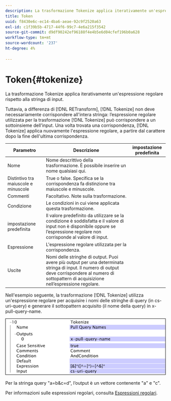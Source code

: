 ```yaml
---
description: La trasformazione Tokenize applica iterativamente un'espressione regolare rispetto alla stringa di input.
title: Token
uuid: f8430e6c-ec14-4ba6-aeae-92c9f2520a63
exl-id: c1f39b5b-4717-44f6-99c7-4e6a215f3542
source-git-commit: d9df90242ef96188f4e4b5e6d04cfef196b0a628
workflow-type: tm+mt
source-wordcount: '237'
ht-degree: 4%

---
```


# Token{#tokenize}

La trasformazione Tokenize applica iterativamente un&#39;espressione regolare rispetto alla stringa di input.

Tuttavia, a differenza di [!DNL RETransform], [!DNL Tokenize] non deve necessariamente corrispondere all&#39;intera stringa: l’espressione regolare utilizzata per la trasformazione [!DNL Tokenize] può corrispondere a un sottoinsieme dell’input. Una volta trovata una corrispondenza, [!DNL Tokenize] applica nuovamente l&#39;espressione regolare, a partire dal carattere dopo la fine dell&#39;ultima corrispondenza.

| Parametro | Descrizione | impostazione predefinita |
|---|---|---|
| Nome | Nome descrittivo della trasformazione. È possibile inserire un nome qualsiasi qui. |  |
| Distintivo tra maiuscole e minuscole | True o false. Specifica se la corrispondenza fa distinzione tra maiuscole e minuscole. |  |
| Commenti | Facoltativo. Note sulla trasformazione. |  |
| Condizione | Le condizioni in cui viene applicata questa trasformazione. |  |
| impostazione predefinita | Il valore predefinito da utilizzare se la condizione è soddisfatta e il valore di input non è disponibile oppure se l’espressione regolare non corrisponde al valore di input. |  |
| Espressione | L&#39;espressione regolare utilizzata per la corrispondenza. |  |
| Uscite | Nomi delle stringhe di output. Puoi avere più output per una determinata stringa di input. Il numero di output deve corrispondere al numero di sottopattern di acquisizione nell’espressione regolare. |  |

Nell&#39;esempio seguente, la trasformazione [!DNL Tokenize] utilizza un&#39;espressione regolare per acquisire i nomi delle stringhe di query (in cs-uri-query) e generare il sottopattern acquisito (il nome della query) in x-pull-query-name.

![](assets/cfg_TransformationType_Tokenize.png)

Per la stringa query &quot;a=b&amp;c=d&quot;, l’output è un vettore contenente &quot;a&quot; e &quot;c&quot;.

Per informazioni sulle espressioni regolari, consulta [Espressioni regolari](../../../../../home/c-dataset-const-proc/c-reg-exp.md#concept-070077baa419475094ef0469e92c5b9c).
